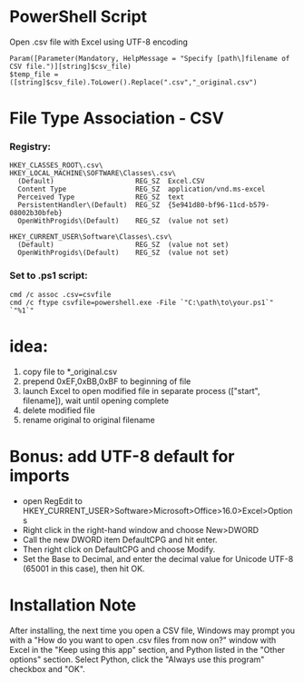 # PowerShell Script
Open .csv file with Excel using UTF-8 encoding
```shell
Param([Parameter(Mandatory, HelpMessage = "Specify [path\]filename of CSV file.")][string]$csv_file)
$temp_file = ([string]$csv_file).ToLower().Replace(".csv","_original.csv")
```

# File Type Association - CSV
### Registry:
```
HKEY_CLASSES_ROOT\.csv\
HKEY_LOCAL_MACHINE\SOFTWARE\Classes\.csv\
  (Default)                    REG_SZ  Excel.CSV
  Content Type                 REG_SZ  application/vnd.ms-excel
  Perceived Type               REG_SZ  text
  PersistentHandler\(Default)  REG_SZ  {5e941d80-bf96-11cd-b579-08002b30bfeb}
  OpenWithProgids\(Default)    REG_SZ  (value not set)

HKEY_CURRENT_USER\Software\Classes\.csv\
  (Default)                    REG_SZ  (value not set)
  OpenWithProgids\(Default)    REG_SZ  (value not set)
```

### Set to .ps1 script:
```
cmd /c assoc .csv=csvfile
cmd /c ftype csvfile=powershell.exe -File `"C:\path\to\your.ps1`" `"%1`"
```

# idea:
1) copy file to *_original.csv
2) prepend 0xEF,0xBB,0xBF to beginning of file
3) launch Excel to open modified file
    in separate process (["start", filename]), wait until opening complete
4) delete modified file
5) rename original to original filename

# Bonus: add UTF-8 default for imports
- open RegEdit to HKEY_CURRENT_USER>Software>Microsoft>Office>16.0>Excel>Options
- Right click in the right-hand window and choose New>DWORD
- Call the new DWORD item DefaultCPG and hit enter.
- Then right click on DefaultCPG and choose Modify.
- Set the Base to Decimal, and enter the decimal value for Unicode UTF-8 (65001 in this case), then hit OK.


# Installation Note
After installing, the next time you open a CSV file, Windows may prompt you with
a "How do you want to open .csv files from now on?" window with Excel in the
"Keep using this app" section, and Python listed in the "Other options" section.
Select Python, click the "Always use this program" checkbox and "OK".
